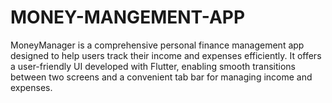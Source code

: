 # MONEY-MANGEMENT-APP
MoneyManager is a comprehensive personal finance management app designed to help users track their income and expenses efficiently. It offers a user-friendly UI developed with Flutter, enabling smooth transitions between two screens and a convenient tab bar for managing income and expenses.

